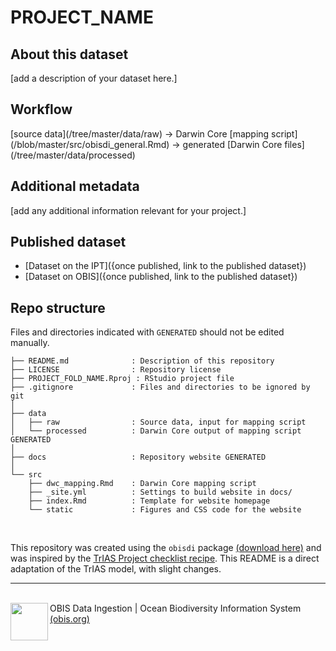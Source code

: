 # PROJECT_NAME

## About this dataset

<!-- DATASET_METADATA -->
[add a description of your dataset here.]

## Workflow

[source data](<GITHUB-REPO>/tree/master/data/raw) → Darwin Core [mapping script](<GITHUB-REPO>/blob/master/src/obisdi_general.Rmd) → generated [Darwin Core files](<GITHUB-REPO>/tree/master/data/processed)

## Additional metadata

[add any additional information relevant for your project.]

## Published dataset

* [Dataset on the IPT]({once published, link to the published dataset})
* [Dataset on OBIS]({once published, link to the published dataset})

## Repo structure

Files and directories indicated with `GENERATED` should not be edited manually.

```
├── README.md              : Description of this repository
├── LICENSE                : Repository license
├── PROJECT_FOLD_NAME.Rproj : RStudio project file
├── .gitignore             : Files and directories to be ignored by git
│
├── data
│   ├── raw                : Source data, input for mapping script
│   └── processed          : Darwin Core output of mapping script GENERATED
│
├── docs                   : Repository website GENERATED
│
└── src
    ├── dwc_mapping.Rmd    : Darwin Core mapping script
    ├── _site.yml          : Settings to build website in docs/
    ├── index.Rmd          : Template for website homepage
    └── static             : Figures and CSS code for the website
```
<!-- Please don't edit below this line -->
<!-- PACKAGE DETAILS -->
<br>

<!--INSTITUTIONAL_DETAILS-->
<!--FUNDING_DETAILS-->

This repository was created using the
`obisdi` package [(download here)](https://github.com/iobis/obisdi/) and was inspired by the [TrIAS Project checklist recipe](https://github.com/trias-project/checklist-recipe/). This README is a direct adaptation of the TrIAS model, with slight changes.
<hr>
<br>  
<img src="src/static/obisdi_logo.png" width="60" align="left" /> OBIS Data Ingestion | Ocean Biodiversity Information System <a href = "https://obis.org/">(obis.org)</a>
